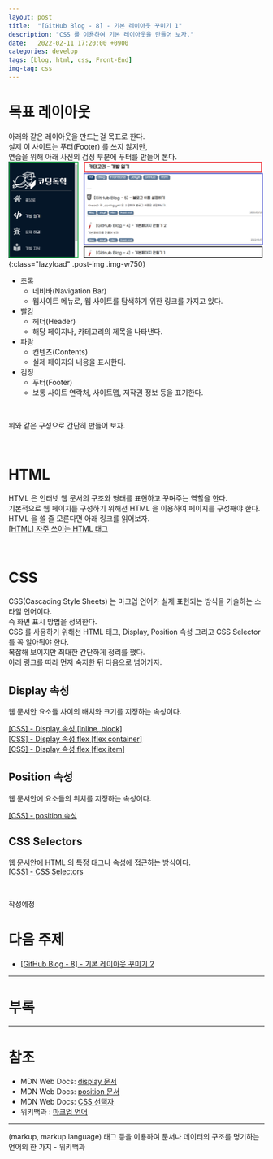 ```yaml
---
layout: post
title:  "[GitHub Blog - 8] - 기본 레이아웃 꾸미기 1"
description: "CSS 를 이용하여 기본 레이아웃을 만들어 보자."
date:   2022-02-11 17:20:00 +0900
categories: develop
tags: [blog, html, css, Front-End]
img-tag: css
---
```


# 목표 레이아웃
아래와 같은 레이아웃을 만드는걸 목표로 한다.  
실제 이 사이트는 푸터(Footer) 를 쓰지 않지만,   
연습을 위해 아래 사진의 검정 부분에 푸터를 만들어 본다.   
![base](/assets/img/post-img/base-layout/base.png){:class="lazyload" .post-img .img-w750}  
- 초록 
    - 네비바(Navigation Bar)
    - 웹사이트 메뉴로, 웹 사이트를 탐색하기 위한 링크를 가지고 있다.   
- 빨강 
    - 헤더(Header)
    - 해당 페이지나, 카테고리의 제목을 나타낸다.  
- 파랑
    - 컨텐츠(Contents)
    - 실제 페이지의 내용을 표시한다.  
- 검정 
    - 푸터(Footer)
    - 보통 사이트 연락처, 사이트맵, 저작권 정보 등을 표기한다.

<br>

위와 같은 구성으로 간단히 만들어 보자.  

<br>

# HTML 
HTML 은 인터넷 웹 문서의 구조와 형태를 표현하고 꾸며주는 역할을 한다.   
기본적으로 웹 페이지를 구성하기 위해선 HTML 을 이용하여 페이지를 구성해야 한다.  
HTML 을 쓸 줄 모른다면 아래 링크를 읽어보자.  
[[HTML] 자주 쓰이는 HTML 태그][html-link]   



<br>

# CSS
CSS(Cascading Style Sheets) 는 <span class="tooltip" id="id-1">마크업 언어</span>가 실제 표현되는 방식을 기술하는 스타일 언어이다.  
즉 화면 표시 방법을 정의한다.   
CSS 를 사용하기 위해선 HTML 태그, Display, Position 속성 그리고 CSS Selector 를 꼭 알아둬야 한다.  
복잡해 보이지만 최대한 간단하게 정리를 했다.   
아래 링크를 따라 먼저 숙지한 뒤 다음으로 넘어가자.  


## Display 속성
웹 문서안 요소들 사이의 배치와 크기를 지정하는 속성이다.  

[[CSS] - Display 속성 [inline, block]][display-link]  
[[CSS] - Display 속성 flex [flex container]][display2-link]  
[[CSS] - Display 속성 flex [flex item]][display3-link]  

## Position 속성
웹 문서안에 요소들의 위치를 지정하는 속성이다.   

[[CSS] - position 속성][position-link]

## CSS Selectors
웹 문서안에 HTML 의 특정 태그나 속성에 접근하는 방식이다.    
[[CSS] - CSS Selectors][css-sel-link]





<br>

작성예정
 

# 다음 주제
- [[GitHub Blog - 8] - 기본 레이아웃 꾸미기 2][layout-link]
<hr>

# 부록

<hr>

# 참조
- MDN Web Docs: [display 문서][mdn-display-link]
- MDN Web Docs: [position 문서][mdn-position-link]
- MDN Web Docs: [CSS 선택자][css-selector-link]
- 위키백과 : [마크업 언어][mark-link]

<hr>


<div class="tooltip-desc">
    <div class="tooltip-description" id="desc-1">
    (markup, markup language) 태그 등을 이용하여 문서나 데이터의 구조를 명기하는 언어의 한 가지 - 위키백과
    </div>
</div>

[mdn-position-link]: https://developer.mozilla.org/ko/docs/Web/CSS/position
[mdn-display-link]: https://developer.mozilla.org/ko/docs/Web/CSS/display
[base-page-link]: /develop/2022/01/15/blog-base-page.html
[config-link]: /develop/2022/01/20/blog-start-github-config.html
[jekyll-link2]: /develop/2021/12/21/blog-start-jekyll2.html
[display-link]: /study/2022/02/11/css-display.html
[display2-link]: /study/2022/02/11/css-display2.html
[display3-link]: /study/2022/02/12/css-display3.html
[position-link]: /study/2022/02/10/css-position.html
[css-selector-link]: https://developer.mozilla.org/ko/docs/Learn/CSS/Building_blocks/Selectors
[html-link]: /study/2022/03/09/html-tag.html
[css-sel-link]: /study/2022/02/28/css-selector.html
[mark-link]: https://ko.wikipedia.org/wiki/%EB%A7%88%ED%81%AC%EC%97%85_%EC%96%B8%EC%96%B4

[code-sandbox-link]: https://codesandbox.io/

[layout-link]: /develop/2022/02/10/blog-base-layout2.html